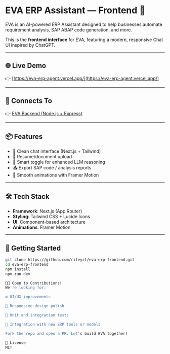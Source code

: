 # EVA ERP Assistant — Frontend 💬

EVA is an AI-powered ERP Assistant designed to help businesses automate requirement analysis, SAP ABAP code generation, and more.

This is the **frontend interface** for EVA, featuring a modern, responsive Chat UI inspired by ChatGPT.

---

## 🌐 Live Demo
👉 [https://eva-erp-agent.vercel.app/](https://eva-erp-agent.vercel.app/)

---

## 🔌 Connects To
👉 [EVA Backend (Node.js + Express)](https://github.com/rileyzt/eva-erp-backend)

---

## 📦 Features
- 💬 Clean chat interface (Next.js + Tailwind)
- 📄 Resume/document upload
- 🧠 Smart toggle for enhanced LLM reasoning
- 📤 Export SAP code / analysis reports
- 🎨 Smooth animations with Framer Motion

---

## 🛠️ Tech Stack
- **Framework**: Next.js (App Router)
- **Styling**: Tailwind CSS + Lucide Icons
- **UI**: Component-based architecture
- **Animations**: Framer Motion

---

## 🚀 Getting Started

```bash
git clone https://github.com/rileyzt/eva-erp-frontend.git
cd eva-erp-frontend
npm install
npm run dev

🧑‍💻 Open to Contributions!
We're looking for:

⚙️ UI/UX improvements

📱 Responsive design polish

🧪 Unit and integration tests

🧩 Integration with new ERP tools or models

Fork the repo and open a PR. Let's build EVA together!

📄 License
MIT





